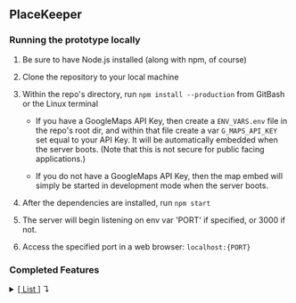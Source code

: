 ## PlaceKeeper

### Running the prototype locally

1. Be sure to have Node.js installed (along with npm, of course)

2. Clone the repository to your local machine

3. Within the repo's directory, run `npm install --production` from GitBash or the Linux terminal

    * If you have a GoogleMaps API Key, then create a `ENV_VARS.env` file in the repo's root dir, and within that file create a var `G_MAPS_API_KEY` set equal to your API Key. It will be automatically embedded when the server boots. (Note that this is not secure for public facing applications.)
    
    * If you do not have a GoogleMaps API Key, then the map embed will simply be started in development mode when the server boots.

4. After the dependencies are installed, run `npm start`

5. The server will begin listening on env var 'PORT' if specified, or 3000 if not.

6. Access the specified port in a web browser: `localhost:{PORT}`

### Completed Features

<details><summary><ins>[ List ]</ins> ↴</summary>
   
  <br>
   
  <strong>Second Implementation [ In Progress ]</strong>                                            <br>
  ✓ Implement optional pin description functionality                                                <br>
  ✓ Implement removing pin via saved place list                                                     <br>
   
  <strong>First Implementation</strong>                                                             <br>
  ✓ Build basic 404 page                                                                            <br>
  ✓ Build basic Homepage                                                                            <br>
  ✓ Apply basic CSS styling                                                                         <br>
  ✓ Build basic About page                                                                          <br>
  ✓ Build basic Homepage Modal                                                                      <br>
  ✓ Implement Modal hiding/unhiding                                                                 <br>
  ✓ Implement reading of current pins and into modal (name, lat, lng)                               <br>
  ✓ Implement very basic 'POST' request generation for Modal                                        <br>
  ✓ Implement completed 'POST' request generation for modal                                         <br>
  ✓ Implement filtering of places (by name) in 'saved-places-list-element' using 'search-bar-input' <br>
  ✓ Implement 404 page routing                                                                      <br>
  ✓ Implement basic Express serving                                                                 <br>
  ✓ Implement serving partials from a {map_name}.json file                                          <br>
  ✓ About page routing                                                                              <br>
  ✓ Implement basic 'POST' request handling                                                         <br>
  ✓ Implement completed request and response 'POST' handling for saving a map                       <br>
  ✓ Implement completed request and response 'GET' handling for /importMap                          <br>
  ✓ Place embed and verify API functionality                                                        <br>
  ✓ Implement ability to place pins                                                                 <br>
  ✓ Implement ability to name a pin                                                                 <br>
  ✓ Implement ability to store latitude, longitude, and name of a pin in an object var              <br>
  ✓ Implement robust infobox popup form entry                                                       <br>
  ✓ Implement infobox popup for existing pins                                                       <br>
  ✓ Implement panning to pin on click                                                               <br>
  ✓ Implement deleting pin from map directly                                                        <br>
  ✓ Create a link to /about                                                                         <br>
  ✓ Style /about                                                                                    <br>
  
</details>
